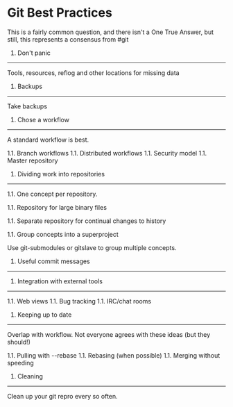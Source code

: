 Git Best Practices
========================================================

This is a fairly common question, and there isn't a One True Answer,
but still, this represents a consensus from #git


1. Don't panic
----------------------------------

Tools, resources, reflog and other locations for missing data


1. Backups
----------------------------------

Take backups


1. Chose a workflow
----------------------------------

A standard workflow is best.

1.1. Branch workflows
1.1. Distributed workflows
1.1. Security model
1.1. Master repository


1. Dividing work into repositories
----------------------------------

1.1. One concept per repository.

1.1. Repository for large binary files

1.1. Separate repository for continual changes to history

1.1. Group concepts into a superproject

Use git-submodules or gitslave to group multiple concepts.


1. Useful commit messages
----------------------------------


1. Integration with external tools
----------------------------------

1.1. Web views
1.1. Bug tracking
1.1. IRC/chat rooms


1. Keeping up to date
----------------------------------

Overlap with workflow.  Not everyone agrees with these ideas (but they
should!)

1.1. Pulling with --rebase
1.1. Rebasing (when possible)
1.1. Merging without speeding

1. Cleaning
----------------------------------

Clean up your git repro every so often.
